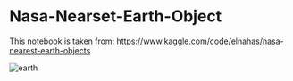 # Nasa-Nearset-Earth-Object

This notebook is taken from: 
https://www.kaggle.com/code/elnahas/nasa-nearest-earth-objects

![earth](https://user-images.githubusercontent.com/74653444/177559444-706ba2b7-2393-404e-a454-2dc965a74a6a.jpeg)

